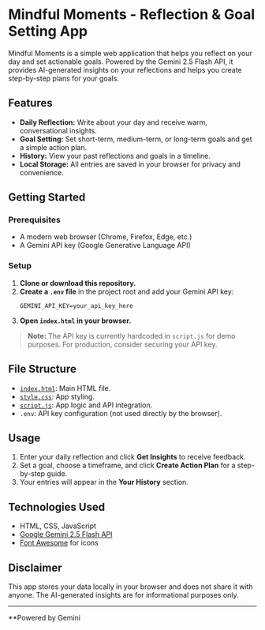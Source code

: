 # Mindful Moments - Reflection & Goal Setting App

Mindful Moments is a simple web application that helps you reflect on your day and set actionable goals. Powered by the Gemini 2.5 Flash API, it provides AI-generated insights on your reflections and helps you create step-by-step plans for your goals.

## Features

- **Daily Reflection:** Write about your day and receive warm, conversational insights.
- **Goal Setting:** Set short-term, medium-term, or long-term goals and get a simple action plan.
- **History:** View your past reflections and goals in a timeline.
- **Local Storage:** All entries are saved in your browser for privacy and convenience.

## Getting Started

### Prerequisites

- A modern web browser (Chrome, Firefox, Edge, etc.)
- A Gemini API key (Google Generative Language API)

### Setup

1. **Clone or download this repository.**
2. **Create a `.env` file** in the project root and add your Gemini API key:
    ```
    GEMINI_API_KEY=your_api_key_here
    ```
3. **Open `index.html` in your browser.**

> **Note:** The API key is currently hardcoded in `script.js` for demo purposes. For production, consider securing your API key.

## File Structure

- [`index.html`](index.html): Main HTML file.
- [`style.css`](style.css): App styling.
- [`script.js`](script.js): App logic and API integration.
- `.env`: API key configuration (not used directly by the browser).

## Usage

1. Enter your daily reflection and click **Get Insights** to receive feedback.
2. Set a goal, choose a timeframe, and click **Create Action Plan** for a step-by-step guide.
3. Your entries will appear in the **Your History** section.

## Technologies Used

- HTML, CSS, JavaScript
- [Google Gemini 2.5 Flash API](https://ai.google.dev/)
- [Font Awesome](https://fontawesome.com/) for icons

## Disclaimer

This app stores your data locally in your browser and does not share it with anyone. The AI-generated insights are for informational purposes only.

---

**Powered by Gemini